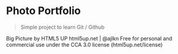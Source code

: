 # Photo Portfolio

> Simple project to learn Git / Github

Big Picture by HTML5 UP
html5up.net | @ajlkn
Free for personal and commercial use under the CCA 3.0 license (html5up.net/license)
